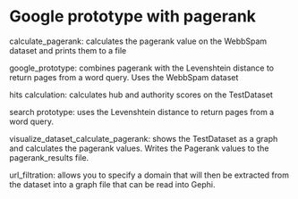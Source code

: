 # Google prototype with pagerank
calculate_pagerank: calculates the pagerank value on the WebbSpam dataset and prints them to a file

google_prototype: combines pagerank with the Levenshtein distance to return pages from a word query. Uses the WebbSpam dataset

hits calculation: calculates hub and authority scores on the TestDataset

search prototype: uses the Levenshtein distance to return pages from a word query.

visualize_dataset_calculate_pagerank: shows the TestDataset as a graph and calculates the pagerank values. Writes the Pagerank values to the pagerank_results file.

url_filtration: allows you to specify a domain that will then be extracted from the dataset into a graph file that can be read into Gephi.
